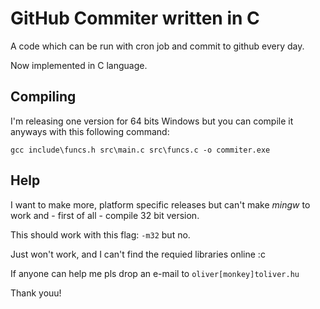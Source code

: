# GitHub Commiter written in C
A code which can be run with cron job and commit to github every day.

Now implemented in C language.

## Compiling

I'm releasing one version for 64 bits Windows but you can compile it anyways with this following command:

```
gcc include\funcs.h src\main.c src\funcs.c -o commiter.exe
```

## Help

I want to make more, platform specific releases but can't make *mingw* to work and - first of all - compile 32 bit version.

This should work with this flag: `-m32` but no.

Just won't work, and I can't find the requied libraries online :c

If anyone can help me pls drop an e-mail to `oliver[monkey]toliver.hu`

Thank youu!
